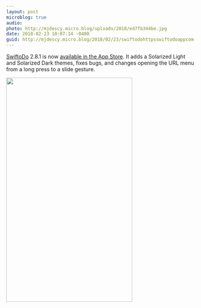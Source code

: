 ```yaml
---
layout: post
microblog: true
audio: 
photo: http://mjdescy.micro.blog/uploads/2018/ed7fb344be.jpg
date: 2018-02-23 10:07:14 -0400
guid: http://mjdescy.micro.blog/2018/02/23/swiftodohttpsswiftodoappcom-is-now.html
---
```

[SwiftoDo](https://swiftodoapp.com) 2.8.1 is now [available in the App Store](https://itunes.apple.com/us/app/swiftodo-task-list-for-todo.txt/id1073798440?ls=1&mt=8). It adds a Solarized Light and Solarized Dark themes, fixes bugs, and changes opening the URL menu from a long press to a slide gesture. 

<img src="http://mjdescy.micro.blog/uploads/2018/ed7fb344be.jpg" width="337" height="600" />
